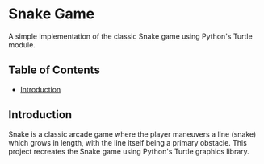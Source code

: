 # Snake Game

A simple implementation of the classic Snake game using Python's Turtle module.

## Table of Contents

- [Introduction](#introduction)

## Introduction

Snake is a classic arcade game where the player maneuvers a line (snake) which grows in length, with the line itself being a primary obstacle. This project recreates the Snake game using Python's Turtle graphics library.
